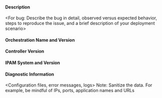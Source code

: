 #### Description
<For bug: Describe the bug in detail, observed versus expected behavior, steps to reproduce the issue, and a brief description of your deployment scenario>
<For enhancement: Describe the enhancement request in detail>

#### Orchestration Name and Version
<Name and version of orchestration being used>

#### Controller Version
<Version of f5-ipam-ctlr being used>

#### IPAM System and Version
<Name and version of IPAM system being used>

#### Diagnostic Information
<Configuration files, error messages, logs>
Note: Sanitize the data. For example, be mindful of IPs, ports, application names and URLs
